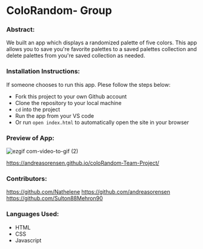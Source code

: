 
# ColoRandom- Group

### Abstract:
We built an app which displays a randomized palette of five colors. This app allows you to save you're favorite palettes to a saved palettes collection and delete palettes from you're saved collection as needed.

### Installation Instructions:
If someone chooses to run this app. Plese follow the steps below:
 - Fork this project to your own Github account
 - Clone the repository to your local machine
 - `cd` into the project
 - Run the app from your VS code
 - Or run `open index.html` to automatically open the site in your browser

### Preview of App:

![ezgif com-video-to-gif (2)](https://user-images.githubusercontent.com/125161431/232592215-ca2ed370-6cf9-46c9-910b-83fa8a1cdcd0.gif)


https://andreasorensen.github.io/coloRandom-Team-Project/
### Contributors:
[//]: <> (Who worked on this application? Link to their GitHubs.)
https://github.com/Nathelene 
https://github.com/andreasorensen
https://github.com/Sulton88Mehron90

### Languages Used:
- HTML
- CSS
- Javascript

